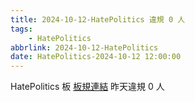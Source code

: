 ```yaml
---
title: 2024-10-12-HatePolitics 違規 0 人
tags:
    - HatePolitics
abbrlink: 2024-10-12-HatePolitics
date: HatePolitics-2024-10-12 12:00:00
---
```

HatePolitics 板 [板規連結](https://www.ptt.cc/bbs/HatePolitics/M.1617115262.A.D60.html)
昨天違規 0 人
